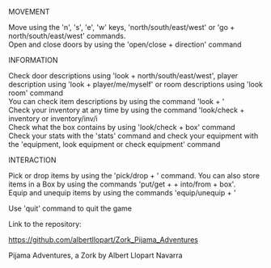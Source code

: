 MOVEMENT

Move using the 'n', 's', 'e', 'w' keys, 'north/south/east/west' or 'go + north/south/east/west' commands.   
Open and close doors by using the 'open/close + direction' command

INFORMATION

Check door descriptions using 'look + north/south/east/west', player description using 'look + player/me/myself' or room descriptions using 'look room' command   
You can check item descriptions by using the command 'look + <item>'   
Check your inventory at any time by using the command 'look/check + inventory or inventory/inv/i   
Check what the box contains by using 'look/check + box' command   
Check your stats with the 'stats' command and check your equipment with the 'equipment, look equipment or check equipment' command

INTERACTION

Pick or drop items by using the 'pick/drop + <item>' command. You can also store items in a Box by using the commands 'put/get + <item> + into/from + box'.   
Equip and unequip items by using the commands 'equip/unequip + <item>'

Use 'quit' command to quit the game





Link to the repository:

https://github.com/albertllopart/Zork_Pijama_Adventures


Pijama Adventures, a Zork by Albert Llopart Navarra